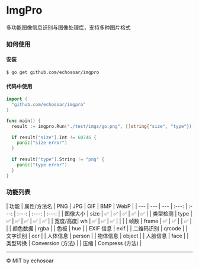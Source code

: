 # ImgPro
多功能图像信息识别与图像处理库，支持多种图片格式

### 如何使用
#### 安装
```shell
$ go get github.com/echosoar/imgpro
```
#### 代码中使用
```go
import (
  "github.com/echosoar/imgpro"
)

func main() {
  result := imgpro.Run("./test/imgs/go.png", []string{"size", "type"})
  
  if result["size"].Int != 60746 {
    panic("size error")
  }
  
  if result["type"].String != "png" {
    panic("type error")
  }
}
```

### 功能列表

| 功能 | 属性/方法名 | PNG | JPG | GIF | BMP | WebP | 
| --- | --- | --- | :---: | :---: | :---: | :---: | :---: |
| 图像大小 | size | ✅ | ✅ | ✅ | ✅ | ✅ | 
| 类型检测 | type | ✅ | ✅ | ✅ | ✅ | ✅ | 
| 宽度/高度| wh | ✅ | ✅ | ✅ |  |  | 
| 帧数 | frame | ✅ | ✅ |  | ✅ | |
| 颜色数据 | rgba |
| 色板 | hue | 
| EXIF 信息 | exif |
| 二维码识别 | qrcode |
| 文字识别 | ocr |
| 人体信息 | person |
| 物体信息 | object |
| 人脸信息 | face |
| 类型转换 | Conversion (方法) |
| 压缩 | Compress (方法) |

---

© MIT by echosoar
